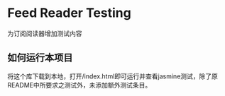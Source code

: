 # Feed Reader Testing
为订阅阅读器增加测试内容
## 如何运行本项目
将这个库下载到本地，打开/index.html即可运行并查看jasmine测试，除了原README中所要求之测试外，未添加额外测试条目。
